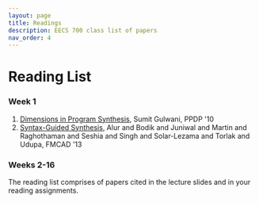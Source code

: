 ```yaml
---
layout: page
title: Readings
description: EECS 700 class list of papers
nav_order: 4
---
```


# Reading List

### Week 1

1. [Dimensions in Program Synthesis](https://www.microsoft.com/en-us/research/wp-content/uploads/2016/12/ppdp10-synthesis.pdf), Sumit Gulwani, PPDP '10
2. [Syntax-Guided Synthesis](https://www.cis.upenn.edu/~alur/SyGuS13.pdf), Alur and Bodik and Juniwal and Martin and Raghothaman and Seshia and Singh and Solar-Lezama and Torlak and Udupa, FMCAD '13

### Weeks 2-16

The reading list comprises of papers cited in the lecture slides and in your reading assignments.
